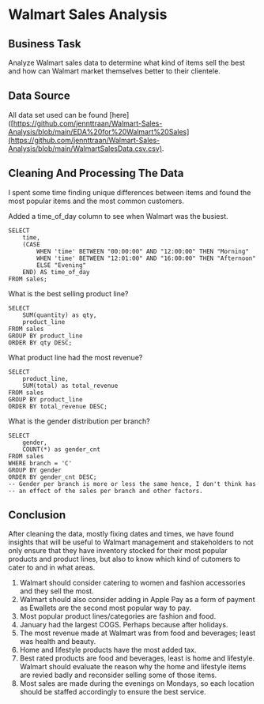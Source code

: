 # Walmart Sales Analysis


## Business Task
Analyze Walmart sales data to determine what kind of items sell the best and how can Walmart market themselves better to their clientele.

## Data Source
All data set used can be found [here]([https://github.com/jennttraan/Walmart-Sales-Analysis/blob/main/EDA%20for%20Walmart%20Sales](https://github.com/jennttraan/Walmart-Sales-Analysis/blob/main/WalmartSalesData.csv.csv). 

## Cleaning And Processing The Data

I spent some time finding unique differences between items and found the most popular items and the most common customers.

Added a time_of_day column to see when Walmart was the busiest.
```
SELECT
	time,
	(CASE
		WHEN 'time' BETWEEN "00:00:00" AND "12:00:00" THEN "Morning"
        WHEN 'time' BETWEEN "12:01:00" AND "16:00:00" THEN "Afternoon"
        ELSE "Evening"
    END) AS time_of_day
FROM sales;
```
What is the best selling product line?
```
SELECT
	SUM(quantity) as qty,
    product_line
FROM sales
GROUP BY product_line
ORDER BY qty DESC;
```

What product line had the most revenue?
```
SELECT
	product_line,
	SUM(total) as total_revenue
FROM sales
GROUP BY product_line
ORDER BY total_revenue DESC;
```
What is the gender distribution per branch?
```
SELECT
	gender,
	COUNT(*) as gender_cnt
FROM sales
WHERE branch = 'C'
GROUP BY gender
ORDER BY gender_cnt DESC;
-- Gender per branch is more or less the same hence, I don't think has
-- an effect of the sales per branch and other factors.
```

## Conclusion

After cleaning the data, mostly fixing dates and times, we have found insights that will be useful to Walmart management and stakeholders to not only ensure that they have inventory stocked for their most popular products and product lines, but also to know which kind of cutomers to cater to and in what areas.

1. Walmart should consider catering to women and fashion accessories and they sell the most.
2. Walmart should also consider adding in Apple Pay as a form of payment as Ewallets are the second most popular way to pay.
3. Most popular product lines/categories are fashion and food.
4. January had the largest COGS. Perhaps because after holidays.
5. The most revenue made at Walmart was from food and beverages; least was health and beauty.
6. Home and lifestyle products have the most added tax.
7. Best rated products are food and beverages, least is home and lifestyle. Walmart should evaluate the reason why the home and lifestyle items are revied badly and reconsider selling some of those items.
8. Most sales are made during the evenings on Mondays, so each location should be staffed accordingly to ensure the best service. 
